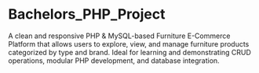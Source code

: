 # Bachelors_PHP_Project
A clean and responsive PHP &amp; MySQL-based Furniture E-Commerce Platform that allows users to explore, view, and manage furniture products categorized by type and brand. Ideal for learning and demonstrating CRUD operations, modular PHP development, and database integration.
